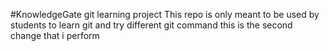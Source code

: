#KnowledgeGate git learning project
This repo is only meant to be used by students to learn git and try different git command
this is the second change that i perform
